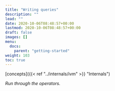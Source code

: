 ```yaml
---
title: "Writing queries"
description: ""
lead: ""
date: 2020-10-06T08:48:57+00:00
lastmod: 2020-10-06T08:48:57+00:00
draft: false
images: []
menu:
  docs:
    parent: "getting-started"
weight: 103
toc: true
---
```


[concepts]({{< ref "../internals/ivm" >}} "Internals")

_Run through the operators._
